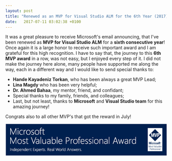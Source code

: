 ```yaml
---
layout: post
title: "Renewed as an MVP for Visual Studio ALM for the 6th Year (2017)"
date:   2017-07-11 03:02:38 +0100
---
```


It was a great pleasure to receive Microsoft\'s email announcing, that I\'ve been renewed as **MVP for Visual Studio ALM** for a **sixth consecutive year**! Once again it is a large honor to receive such important award and I am grateful for this high recognition. I have to say that, the journey to this **6th MVP award** in a row, was not easy, but I enjoyed every step of it. I did not make the journey here alone, many people have supported me along the way, each in a different way and I would like to send special thanks to:

- **Hande Kayadeniz Torkan**, who has been always a great MVP Lead;
- **Lina Magdy** who has been very helpful;
- **Dr. Ahmed Bahaa**, my mentor, friend, and confidant;
- Special thanks to my family, friends, and colleagues;
- Last, but not least, thanks to **Microsoft** and **Visual Studio team** for this amazing journey!

Congrats also to all other MVP\'s that got the reward in July! 
 
![MVP](/assets/img/2017/07/MVP.jpg)
  
